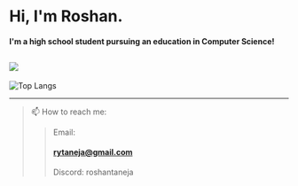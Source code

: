 # Hi, I'm Roshan.
#### I'm a high school student pursuing an education in Computer Science!
![](https://komarev.com/ghpvc/?username=daroshi11260&color=green&style=flat-square)
---
<!--
![Daroshi11260's GitHub stats](https://github-readme-stats.vercel.app/api?username=Daroshi11260&count_private=true&show_icons=true&theme=radical)
-->
![Top Langs](https://github-readme-stats.vercel.app/api/top-langs/?username=roshantaneja&hide=html,css,cmake,makefile&langs_count=6&layout=donut)

<!--
![Skills](https://skillicons.dev/icons?i=py,java,cpp,discord,bots,js,html,pug,css,mongo,aws,ps,pr,ae)
-->
---
>📫 How to reach me:
>> Email: <h4 href="mailto:rytaneja@gmail.com">rytaneja@gmail.com</h4>
>> 
>> Discord: roshantaneja
